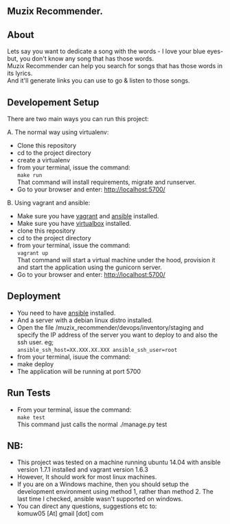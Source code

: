 ## Muzix Recommender.

## About
Lets say you want to dedicate a song with the words - I love your blue eyes- but, you don't know any song that has those words.       
Muzix Recommender can help you search for songs that has those words in its lyrics.     
And it'll generate links you can use to go & listen to those songs. 


## Developement Setup       

There are two main ways you can run this project:

A. The normal way using virtualenv:        
* Clone this repository
* cd to the project directory
* create a virtualenv
* from your terminal, issue the command:       
`make run`      
That command will install requirements, migrate and runserver.       
* Go to your browser and enter: [http://localhost:5700/](http://localhost:5700/)

B. Using vagrant and ansible:         
* Make sure you have [vagrant](http://www.vagrantup.com) and [ansible](http://www.ansible.com) installed.
* Make sure you have [virtualbox](https://www.virtualbox.org/) installed.
* clone this repository
* cd to the project directory
* from your terminal, issue the command:       
`vagrant up`         
That command will start a virtual machine under the hood, provision it and start the application using the gunicorn server.
* Go to your browser and enter: [http://localhost:5700/](http://localhost:5700/)


## Deployment
* You need to have [ansible](http://www.ansible.com) installed.     
* And a server with a debian linux distro installed.
* Open the file /muzix_recommender/devops/inventory/staging and specify the IP address of the server you want to deploy to and also the ssh user. eg;        
`ansible_ssh_host=XX.XXX.XX.XXX ansible_ssh_user=root`     
* from your terminal, isuue the command:      
* make deploy
* The application will be running at port 5700


## Run Tests
* From your terminal, issue the command:       
`make test`      
This command just calls the normal ./manage.py test


## NB:      
* This project was tested on a machine running ubuntu 14.04 with ansible version 1.7.1 installed and vagrant version 1.6.3
* However, It should work for most linux machines. 
* If you are on a Windows machine, then you should setup the development environment using method 1, rather than method 2. The last time I checked, ansible wasn't supported on windows.
* You can direct any questions, suggestions etc to:     
komuw05 [At] gmail [dot] com